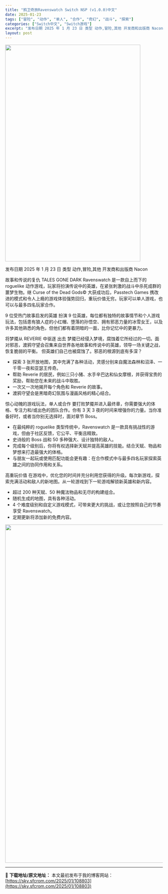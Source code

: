 ```yaml
---
title: "鸦卫奇旅Ravenswatch Switch NSP (v1.0.0)中文"
date: 2025-01-23
tags: ["冒险", "动作", "单人", "合作", "奇幻", "战斗", "探索"]
categories: ["Switch中文", "Switch游戏"]
excerpt: "发布日期 2025 年 1 月 23 日 类型 动作,冒险,其他 开发商和出版商 Nacon 故事和传说的复仇 TALES GONE DARK Ravenswatch 是一款自上而下的 roguelike 动作游戏，玩家将扮演传说中的英雄，在紧张刺激的战斗中杀死成群的噩梦生物。继 Curse of &hellip;"
layout: post
---
```


<img class="aligncenter size-full wp-image-108799" src="https://sky.sfcrom.com/wp-content/uploads/2025/01/2025012314190368.webp" alt="" width="432" height="692" />

发布日期 2025 年 1 月 23 日
类型 动作,冒险,其他
开发商和出版商 Nacon

故事和传说的复仇
TALES GONE DARK
Ravenswatch 是一款自上而下的 roguelike 动作游戏，玩家将扮演传说中的英雄，在紧张刺激的战斗中杀死成群的噩梦生物。继 Curse of the Dead Gods© 大获成功后，Passtech Games 携改进的模式和令人上瘾的游戏体验强势回归，重玩价值无穷。玩家可以单人游戏，也可以与最多四名玩家合作。

9 位受热门故事启发的英雄
扮演 9 位英雄，每位都有独特的故事情节和个人游戏玩法，包括患有狼人症的小红帽、堕落的孙悟空、拥有邪恶力量的冰雪女王，以及许多其他熟悉的角色，但他们都有着阴暗的一面，比你记忆中的更暴力。

将梦魇从 REVERIE 中驱逐
出去 梦魇已经侵入梦境，腐蚀着它所经过的一切。面对邪恶，渡鸦守望会召集来自世界各地故事和传说中的英雄，领导一场关键之战，恢复脆弱的平衡。
但英雄们自己也被腐蚀了。邪恶的根源到底有多深？
* 探索 3 张开放地图，其中充满了各种活动，灵感分别来自魔法森林和沼泽、一千零一夜和亚瑟王传奇。
* 帮助 Reverie 的居民，例如三只小猪、水手辛巴达和仙女摩根，并获得宝贵的奖励，帮助您在未来的战斗中取胜。
* 一次又一次地揭开每个角色和 Reverie 的故事。
* 渡鸦守望会是黑暗奇幻氛围与漫画风格的精心结合。

惊心动魄的游戏玩法，单人或合作
要打败梦魇并进入最终章，你需要强大的体格、专注力和/或出色的团队合作。你有 3 天 3 夜的时间来增强你的力量。当你准备好时，或者当你别无选择时，面对章节 Boss。
* 在最纯粹的 roguelike 类型传统中，Ravenswatch 是一款具有挑战性的游戏，但由于社区反馈，它公平、平衡且精致。
* 史诗般的 Boss 战和 50 多种强大、设计独特的敌人。
* 完成每个级别后，你将有权选择新天赋并提高英雄的技能。结合天赋、物品和梦想来打造最强大的体格。
* 与朋友一起玩或使用匹配功能会更有趣：在合作模式中与最多四名玩家探索英雄之间的协同作用和关系。

高重玩价值
在游戏中，优化您的时间并充分利用您获得的升级。每次新游戏，探索充满活动和敌人的新地图。从一轮游戏到下一轮游戏解锁新英雄和新内容。
* 超过 200 种天赋、50 种魔法物品和无尽的构建组合。
* 随机生成的地图，具有各种活动。
* 4 个难度级别和自定义游戏模式，可带来更大的挑战，或让您按照自己的节奏享受 Ravenswatch。
* 定期更新将添加新的免费内容。

<img class="aligncenter size-full wp-image-108797" src="https://sky.sfcrom.com/wp-content/uploads/2025/01/2025012314190363.webp" alt="" width="1920" height="1080" />

---
📖 **下载地址/原文地址：** 本文最初发布于我的博客网站：[https://sky.sfcrom.com/2025/01/108803](https://sky.sfcrom.com/2025/01/108803)

